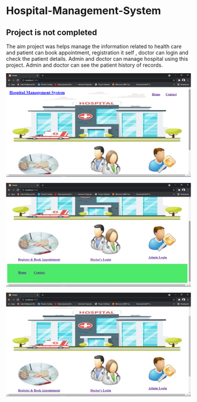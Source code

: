 # Hospital-Management-System

## Project is not completed

The aim project was helps manage the information related to health care and patient can book appointment, registration it self , doctor can login and check the patient details. Admin and doctor can manage hospital using this project. Admin and doctor can see the patient history of records.

<img src="temp/img1.png"></img>

<img src="temp/img2.png"></img>

<img src="temp/img3.png"></img>

